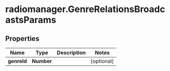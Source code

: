 # radiomanager.GenreRelationsBroadcastsParams

## Properties

Name | Type | Description | Notes
------------ | ------------- | ------------- | -------------
**genreId** | **Number** |  | [optional] 


